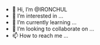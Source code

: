 - 👋 Hi, I’m @IRONCHUL
- 👀 I’m interested in ...
- 🌱 I’m currently learning ...
- 💞️ I’m looking to collaborate on ...
- 📫 How to reach me ...

<!---
IRONCHUL/IRONCHUL is a ✨ special ✨ repository because its `README.md` (this file) appears on your GitHub profile.
You can click the Preview link to take a look at your changes.
--->
